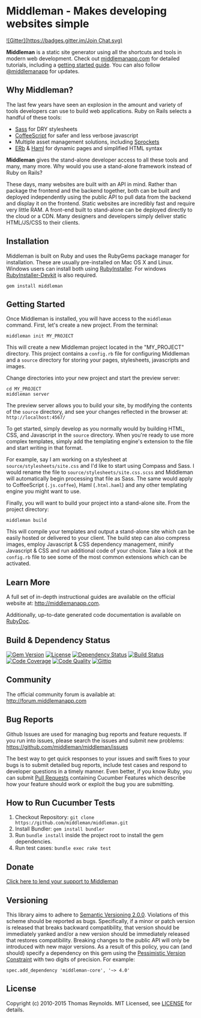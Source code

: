 # Middleman - Makes developing websites simple

[![Gitter](https://badges.gitter.im/Join Chat.svg)](https://gitter.im/middleman/middleman?utm_source=badge&utm_medium=badge&utm_campaign=pr-badge&utm_content=badge)

**Middleman** is a static site generator using all the shortcuts and tools in modern web development. Check out [middlemanapp.com](http://middlemanapp.com/) for detailed tutorials, including a [getting started guide](http://middlemanapp.com/basics/getting-started/). You can also follow [@middlemanapp](https://twitter.com/middlemanapp) for updates.

## Why Middleman?

The last few years have seen an explosion in the amount and variety of tools developers can use to build web applications. Ruby on Rails selects a handful of these tools:

* [Sass](http://sass-lang.com/) for DRY stylesheets
* [CoffeeScript](http://coffeescript.org/) for safer and less verbose javascript
* Multiple asset management solutions, including [Sprockets](https://github.com/sstephenson/sprockets)
* [ERb](http://ruby-doc.org/stdlib-2.0.0/libdoc/erb/rdoc/ERB.html) & [Haml](http://haml.info/) for dynamic pages and simplified HTML syntax

**Middleman** gives the stand-alone developer access to all these tools and many, many more. Why would you use a stand-alone framework instead of Ruby on Rails?

These days, many websites are built with an API in mind. Rather than package the frontend and the backend together, both can be built and deployed independently using the public API to pull data from the backend and display it on the frontend. Static websites are incredibly fast and require very little RAM. A front-end built to stand-alone can be deployed directly to the cloud or a CDN. Many designers and developers simply deliver static HTML/JS/CSS to their clients.

## Installation

Middleman is built on Ruby and uses the RubyGems package manager for installation. These are usually pre-installed on Mac OS X and Linux. Windows users can install both using [RubyInstaller]. For windows [RubyInstaller-Devkit] is also required.

```
gem install middleman
```

## Getting Started

Once Middleman is installed, you will have access to the `middleman` command. First, let's create a new project. From the terminal:

```
middleman init MY_PROJECT
```

This will create a new Middleman project located in the "MY_PROJECT" directory. This project contains a `config.rb` file for configuring Middleman and a `source` directory for storing your pages, stylesheets, javascripts and images.

Change directories into your new project and start the preview server:

```
cd MY_PROJECT
middleman server
```

The preview server allows you to build your site, by modifying the contents of the `source` directory, and see your changes reflected in the browser at: `http://localhost:4567/`

To get started, simply develop as you normally would by building HTML, CSS, and Javascript in the `source` directory. When you're ready to use more complex templates, simply add the templating engine's extension to the file and start writing in that format.

For example, say I am working on a stylesheet at `source/stylesheets/site.css` and I'd like to start using Compass and Sass. I would rename the file to `source/stylesheets/site.css.scss` and Middleman will automatically begin processing that file as Sass. The same would apply to CoffeeScript (`.js.coffee`), Haml (`.html.haml`) and any other templating engine you might want to use.

Finally, you will want to build your project into a stand-alone site. From the project directory:

```
middleman build
```

This will compile your templates and output a stand-alone site which can be easily hosted or delivered to your client. The build step can also compress images, employ Javascript & CSS dependency management, minify Javascript & CSS and run additional code of your choice. Take a look at the `config.rb` file to see some of the most common extensions which can be activated.

## Learn More

A full set of in-depth instructional guides are available on the official website at: http://middlemanapp.com.

Additionally, up-to-date generated code documentation is available on [RubyDoc].

## Build & Dependency Status

[![Gem Version](http://img.shields.io/gem/v/middleman.svg?style=flat)][gem]
[![License](http://img.shields.io/badge/license-MIT-blue.svg?style=flat)][license]
[![Dependency Status](http://img.shields.io/gemnasium/middleman/middleman.svg?style=flat)][gemnasium]
[![Build Status](http://img.shields.io/travis/middleman/middleman.svg?style=flat)][travis]
[![Code Coverage](http://img.shields.io/coveralls/middleman/middleman.svg?style=flat)][coveralls]
[![Code Quality](http://img.shields.io/codeclimate/github/middleman/middleman.svg?style=flat)][codeclimate]
[![Gittip](http://img.shields.io/gittip/middleman.svg?style=flat)][gittip]

## Community

The official community forum is available at: http://forum.middlemanapp.com

## Bug Reports

Github Issues are used for managing bug reports and feature requests. If you run into issues, please search the issues and submit new problems: https://github.com/middleman/middleman/issues

The best way to get quick responses to your issues and swift fixes to your bugs is to submit detailed bug reports, include test cases and respond to developer questions in a timely manner. Even better, if you know Ruby, you can submit [Pull Requests](https://help.github.com/articles/using-pull-requests) containing Cucumber Features which describe how your feature should work or exploit the bug you are submitting.

## How to Run Cucumber Tests

1. Checkout Repository: `git clone https://github.com/middleman/middleman.git`
2. Install Bundler: `gem install bundler`
3. Run `bundle install` inside the project root to install the gem dependencies.
4. Run test cases: `bundle exec rake test`

## Donate

[Click here to lend your support to Middleman](https://spacebox.io/s/4dXbHBorC3)

## Versioning

This library aims to adhere to [Semantic Versioning 2.0.0][semver]. Violations
of this scheme should be reported as bugs. Specifically, if a minor or patch
version is released that breaks backward compatibility, that version should be
immediately yanked and/or a new version should be immediately released that
restores compatibility. Breaking changes to the public API will only be
introduced with new major versions. As a result of this policy, you can (and
should) specify a dependency on this gem using the [Pessimistic Version
Constraint][pvc] with two digits of precision. For example:

    spec.add_dependency 'middleman-core', '~> 4.0'

[semver]: http://semver.org/
[pvc]: http://guides.rubygems.org/patterns/#pessimistic-version-constraint

## License

Copyright (c) 2010-2015 Thomas Reynolds. MIT Licensed, see [LICENSE] for details.

[middleman]: http://middlemanapp.com
[gem]: https://rubygems.org/gems/middleman
[travis]: http://travis-ci.org/middleman/middleman
[coveralls]: https://coveralls.io/r/middleman/middleman
[gemnasium]: https://gemnasium.com/middleman/middleman
[codeclimate]: https://codeclimate.com/github/middleman/middleman
[gittip]: https://www.gittip.com/middleman/
[rubyinstaller]: http://rubyinstaller.org/
[RubyInstaller-Devkit]: http:rubyinstaller.org/add-ons/devkit/
[rubydoc]: http://rubydoc.info/github/middleman/middleman
[LICENSE]: https://github.com/middleman/middleman/blob/master/LICENSE.md
